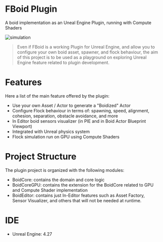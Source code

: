 # FBoid Plugin
A boid implementation as an Uneal Engine Plugin, running with Compute Shaders 

![simulation](./_docs/boids.gif)

> Even if FBoid is a working Plugin for Unreal Engine, and allow you to configure your own boid asset, spawner, and flock behaviour, the aim of this project is to be used as a playground on exploring Unreal Engine feature related to plugin development.

# Features
Here a list of the main feature offered by the plugin:
* Use your own Asset / Actor to generate a "Boidized" Actor
* Configure Flock behaviour in terms of: spawning, speed, alignment, cohesion, separation, obstacle avoidance, and more
* In Editor boid sensors visualizer (in PIE and in Boid Actor Blueprint Viewport)
* Integrated with Unreal physics system 
* Flock simulation run on GPU using Compute Shaders

# Project Structure
The plugin project is organized with the following modules:
* BoidCore: contains the domain and core logic 
* BoidCoreGPU: contains the extension for the BoidCore related to GPU and Compute Shader implementation
* BoidEditor: contains just In-Editor features such as Asset Factory, Sensor Visualizer, and others that will not be needed at runtime.

# IDE
* Unreal Engine: 4.27